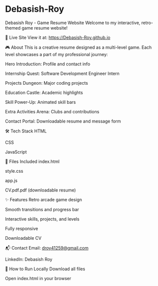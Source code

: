 # Debasish-Roy
Debasish Roy - Game Resume Website
Welcome to my interactive, retro-themed game resume website!

🚀 Live Site
View it at: https://Debasish-Roy.github.io

🎮 About
This is a creative resume designed as a multi-level game. Each level showcases a part of my professional journey:

Hero Introduction: Profile and contact info

Internship Quest: Software Development Engineer Intern

Projects Dungeon: Major coding projects

Education Castle: Academic highlights

Skill Power-Up: Animated skill bars

Extra Activities Arena: Clubs and contributions

Contact Portal: Downloadable resume and message form

🛠️ Tech Stack
HTML

CSS

JavaScript

📄 Files Included
index.html

style.css

app.js

CV.pdf.pdf (downloadable resume)

✨ Features
Retro arcade game design

Smooth transitions and progress bar

Interactive skills, projects, and levels

Fully responsive

Downloadable CV

📬 Contact
Email: droy41259@gmail.com

LinkedIn: Debasish Roy

📢 How to Run Locally
Download all files

Open index.html in your browser
